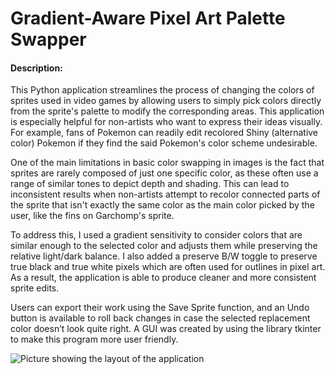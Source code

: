 # Gradient-Aware Pixel Art Palette Swapper
#### Description: 
This Python application streamlines the process of changing the colors of sprites used in video games by allowing users to simply pick colors directly from the sprite's palette to modify the corresponding areas. This application is especially helpful for non-artists who want to express their ideas visually. For example, fans of Pokemon can readily edit recolored Shiny (alternative color) Pokemon if they find the said Pokemon's color scheme undesirable. 

One of the main limitations in basic color swapping in images is the fact that sprites are rarely composed of just one specific color, as these often use a range of similar tones to depict depth and shading. This can lead to inconsistent results when non-artists attempt to recolor connected parts of the sprite that isn't exactly the same color as the main color picked by the user, like the fins on Garchomp's sprite.

To address this, I used a gradient sensitivity to consider colors that are similar enough to the selected color and adjusts them while preserving the relative light/dark balance. I also added a preserve B/W toggle to preserve true black and true white pixels which are often used for outlines in pixel art. As a result, the application is able to produce cleaner and more consistent sprite edits.

Users can export their work using the Save Sprite function, and an Undo button is available to roll back changes in case the selected replacement color doesn’t look quite right. A GUI was created by using the library tkinter to make this program more user friendly.

![Picture showing the layout of the application](https://i.ibb.co/b5gWhs3j/Screenshot-2025-05-09-163236.png)

